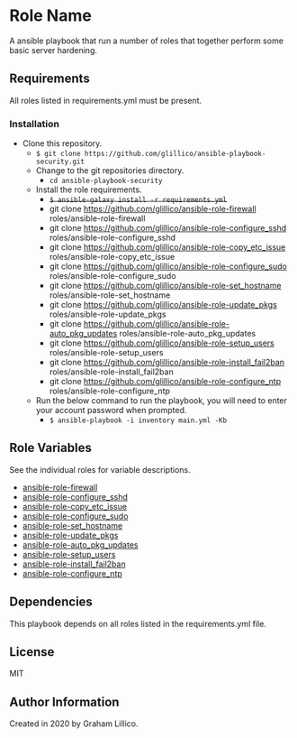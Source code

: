# Role Name

A ansible playbook that run a number of roles that together perform some basic server hardening.

## Requirements

All roles listed in requirements.yml must be present.

### Installation

- Clone this repository.
    - `$ git clone https://github.com/glillico/ansible-playbook-security.git`
  - Change to the git repositories directory.
    - `cd ansible-playbook-security`
  - Install the role requirements.
    - ~~`$ ansible-galaxy install -r requirements.yml`~~
    - git clone https://github.com/glillico/ansible-role-firewall roles/ansible-role-firewall
    - git clone https://github.com/glillico/ansible-role-configure_sshd roles/ansible-role-configure_sshd
    - git clone https://github.com/glillico/ansible-role-copy_etc_issue roles/ansible-role-copy_etc_issue 
    - git clone https://github.com/glillico/ansible-role-configure_sudo roles/ansible-role-configure_sudo
    - git clone https://github.com/glillico/ansible-role-set_hostname roles/ansible-role-set_hostname
    - git clone https://github.com/glillico/ansible-role-update_pkgs roles/ansible-role-update_pkgs
    - git clone https://github.com/glillico/ansible-role-auto_pkg_updates roles/ansible-role-auto_pkg_updates
    - git clone https://github.com/glillico/ansible-role-setup_users roles/ansible-role-setup_users
    - git clone https://github.com/glillico/ansible-role-install_fail2ban roles/ansible-role-install_fail2ban
    - git clone https://github.com/glillico/ansible-role-configure_ntp roles/ansible-role-configure_ntp
  - Run the below command to run the playbook, you will need to enter your account password when prompted.
    - `$ ansible-playbook -i inventory main.yml -Kb`

## Role Variables

See the individual roles for variable descriptions.

- [ansible-role-firewall](https://github.com/glillico/ansible-role-firewall)<br>
- [ansible-role-configure_sshd](https://github.com/glillico/ansible-role-configure_sshd)<br>
- [ansible-role-copy_etc_issue](https://github.com/glillico/ansible-role-copy_etc_issue)<br>
- [ansible-role-configure_sudo](https://github.com/glillico/ansible-role-configure_sudo)<br>
- [ansible-role-set_hostname](https://github.com/glillico/ansible-role-set_hostname)<br>
- [ansible-role-update_pkgs](https://github.com/glillico/ansible-role-update_pkgs)<br>
- [ansible-role-auto_pkg_updates](https://github.com/glillico/ansible-role-auto_pkg_updates)<br>
- [ansible-role-setup_users](https://github.com/glillico/ansible-role-setup_users)<br>
- [ansible-role-install_fail2ban](https://github.com/glillico/ansible-role-install_fail2ban)<br>
- [ansible-role-configure_ntp](https://github.com/glillico/ansible-role-configure_ntp)<br>

## Dependencies

This playbook depends on all roles listed in the requirements.yml file.

## License

MIT

## Author Information

Created in 2020 by Graham Lillico.
